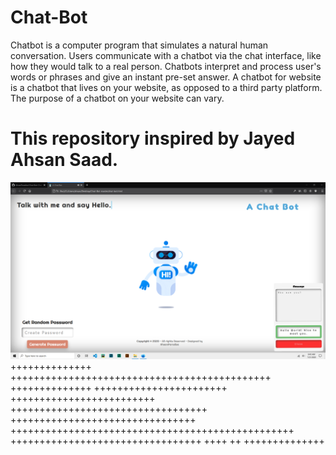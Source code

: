 # Chat-Bot
Chatbot is a computer program that simulates a natural human conversation. Users communicate with a chatbot via the chat interface, like how they would talk to a real person. Chatbots interpret and process user's words or phrases and give an instant pre-set answer. A chatbot for website is a chatbot that lives on your website, as opposed to a third party platform. The purpose of a chatbot on your website can vary. 
# This repository inspired by Jayed Ahsan Saad.


![alt text](https://github.com/AhsanParadise/Chat-Bot/blob/master/ScreenShot.png?raw=true)
++++++++++++++ +++++++++++++++++++++++++++++++++++++++++++++
++++++++++++++ +++++++++++++++++++++++ +++++++++++++++++++++++++ ++++++++++++++++++++++++++++++++++
 ++++++++++++++++++++++++++++++++ +++++++++++++++++++++++++++++++++++++++++++++++++
+++++++++++++++++++++++++++++++++
++++ ++ ++++++++++++++
